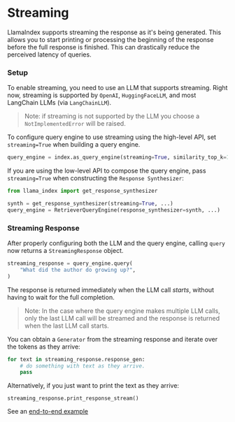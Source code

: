 # Streaming

LlamaIndex supports streaming the response as it's being generated.
This allows you to start printing or processing the beginning of the response before the full response is finished.
This can drastically reduce the perceived latency of queries.

### Setup

To enable streaming, you need to use an LLM that supports streaming.
Right now, streaming is supported by `OpenAI`, `HuggingFaceLLM`, and most LangChain LLMs (via `LangChainLLM`).

> Note: if streaming is not supported by the LLM you choose a `NotImplementedError` will be raised.

To configure query engine to use streaming using the high-level API, set `streaming=True` when building a query engine.

```python
query_engine = index.as_query_engine(streaming=True, similarity_top_k=1)
```

If you are using the low-level API to compose the query engine,
pass `streaming=True` when constructing the `Response Synthesizer`:

```python
from llama_index import get_response_synthesizer

synth = get_response_synthesizer(streaming=True, ...)
query_engine = RetrieverQueryEngine(response_synthesizer=synth, ...)
```

### Streaming Response

After properly configuring both the LLM and the query engine,
calling `query` now returns a `StreamingResponse` object.

```python
streaming_response = query_engine.query(
    "What did the author do growing up?",
)
```

The response is returned immediately when the LLM call _starts_, without having to wait for the full completion.

> Note: In the case where the query engine makes multiple LLM calls, only the last LLM call will be streamed and the response is returned when the last LLM call starts.

You can obtain a `Generator` from the streaming response and iterate over the tokens as they arrive:

```python
for text in streaming_response.response_gen:
    # do something with text as they arrive.
    pass
```

Alternatively, if you just want to print the text as they arrive:

```
streaming_response.print_response_stream()
```

See an [end-to-end example](/examples/customization/streaming/SimpleIndexDemo-streaming.ipynb)
